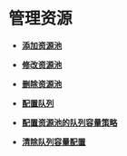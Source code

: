 # 管理资源<a name="admin_guide_000108"></a>

-   **[添加资源池](添加资源池-81.md)**  

-   **[修改资源池](修改资源池-82.md)**  

-   **[删除资源池](删除资源池-83.md)**  

-   **[配置队列](配置队列-84.md)**  

-   **[配置资源池的队列容量策略](配置资源池的队列容量策略-85.md)**  

-   **[清除队列容量配置](清除队列容量配置.md)**  


